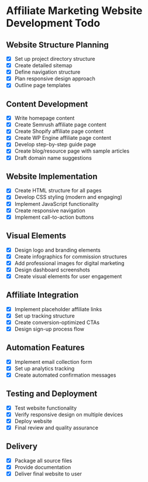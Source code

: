 # Affiliate Marketing Website Development Todo

## Website Structure Planning
- [x] Set up project directory structure
- [x] Create detailed sitemap
- [x] Define navigation structure
- [x] Plan responsive design approach
- [x] Outline page templates

## Content Development
- [x] Write homepage content
- [x] Create Semrush affiliate page content
- [x] Create Shopify affiliate page content
- [x] Create WP Engine affiliate page content
- [x] Develop step-by-step guide page
- [x] Create blog/resource page with sample articles
- [x] Draft domain name suggestions

## Website Implementation
- [x] Create HTML structure for all pages
- [x] Develop CSS styling (modern and engaging)
- [x] Implement JavaScript functionality
- [x] Create responsive navigation
- [x] Implement call-to-action buttons

## Visual Elements
- [x] Design logo and branding elements
- [x] Create infographics for commission structures
- [x] Add professional images for digital marketing
- [x] Design dashboard screenshots
- [x] Create visual elements for user engagement

## Affiliate Integration
- [x] Implement placeholder affiliate links
- [x] Set up tracking structure
- [x] Create conversion-optimized CTAs
- [x] Design sign-up process flow

## Automation Features
- [x] Implement email collection form
- [x] Set up analytics tracking
- [x] Create automated confirmation messages

## Testing and Deployment
- [x] Test website functionality
- [x] Verify responsive design on multiple devices
- [x] Deploy website
- [x] Final review and quality assurance

## Delivery
- [x] Package all source files
- [x] Provide documentation
- [x] Deliver final website to user
